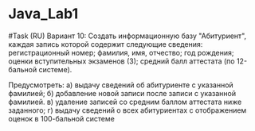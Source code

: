 # Java_Lab1
#Task (RU) 
Вариант 10: 
Создать информационную базу "Абитуриент", каждая запись которой содержит следующие сведения: 
регистрационный номер; 
фамилия, имя, отчество; 
год рождения; 
оценки вступительных экзаменов (3); 
средний балл аттестата (по 12-бальной системе). 

Предусмотреть: 
а) выдачу сведений об абитуриенте с указанной фамилией; 
б) добавление новой записи после записи с указанной фамилией. 
в) удаление записей со средним баллом аттестата ниже заданного; 
г) выдачу сведений о всех абитуриентах с отображением оценок в 100-бальной системе
